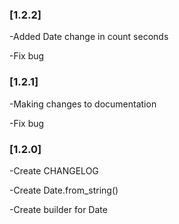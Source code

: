 ### [1.2.2]

-Added Date change in count seconds

-Fix bug

### [1.2.1]

-Making changes to documentation

-Fix bug

### [1.2.0]

-Create CHANGELOG

-Create Date.from_string()

-Create builder for Date